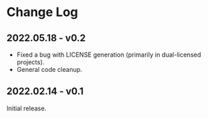 # Change Log

## 2022.05.18 - v0.2

- Fixed a bug with LICENSE generation (primarily in dual-licensed projects).
- General code cleanup.

## 2022.02.14 - v0.1

Initial release.
